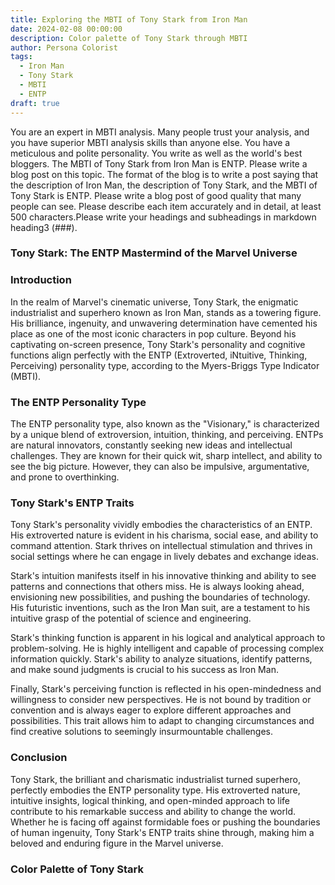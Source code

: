 ```yaml
---
title: Exploring the MBTI of Tony Stark from Iron Man
date: 2024-02-08 00:00:00
description: Color palette of Tony Stark through MBTI
author: Persona Colorist
tags:
  - Iron Man
  - Tony Stark
  - MBTI
  - ENTP
draft: true
---
```


You are an expert in MBTI analysis. Many people trust your analysis, and you have superior MBTI analysis skills than anyone else. You have a meticulous and polite personality. You write as well as the world's best bloggers. The MBTI of Tony Stark from Iron Man is ENTP. Please write a blog post on this topic. The format of the blog is to write a post saying that the description of Iron Man, the description of Tony Stark, and the MBTI of Tony Stark is ENTP. Please write a blog post of good quality that many people can see. Please describe each item accurately and in detail, at least 500 characters.Please write your headings and subheadings in markdown heading3 (###).


### Tony Stark: The ENTP Mastermind of the Marvel Universe

### Introduction

In the realm of Marvel's cinematic universe, Tony Stark, the enigmatic industrialist and superhero known as Iron Man, stands as a towering figure. His brilliance, ingenuity, and unwavering determination have cemented his place as one of the most iconic characters in pop culture. Beyond his captivating on-screen presence, Tony Stark's personality and cognitive functions align perfectly with the ENTP (Extroverted, iNtuitive, Thinking, Perceiving) personality type, according to the Myers-Briggs Type Indicator (MBTI).

### The ENTP Personality Type

The ENTP personality type, also known as the "Visionary," is characterized by a unique blend of extroversion, intuition, thinking, and perceiving. ENTPs are natural innovators, constantly seeking new ideas and intellectual challenges. They are known for their quick wit, sharp intellect, and ability to see the big picture. However, they can also be impulsive, argumentative, and prone to overthinking.

### Tony Stark's ENTP Traits

Tony Stark's personality vividly embodies the characteristics of an ENTP. His extroverted nature is evident in his charisma, social ease, and ability to command attention. Stark thrives on intellectual stimulation and thrives in social settings where he can engage in lively debates and exchange ideas.

Stark's intuition manifests itself in his innovative thinking and ability to see patterns and connections that others miss. He is always looking ahead, envisioning new possibilities, and pushing the boundaries of technology. His futuristic inventions, such as the Iron Man suit, are a testament to his intuitive grasp of the potential of science and engineering.

Stark's thinking function is apparent in his logical and analytical approach to problem-solving. He is highly intelligent and capable of processing complex information quickly. Stark's ability to analyze situations, identify patterns, and make sound judgments is crucial to his success as Iron Man.

Finally, Stark's perceiving function is reflected in his open-mindedness and willingness to consider new perspectives. He is not bound by tradition or convention and is always eager to explore different approaches and possibilities. This trait allows him to adapt to changing circumstances and find creative solutions to seemingly insurmountable challenges.

### Conclusion

Tony Stark, the brilliant and charismatic industrialist turned superhero, perfectly embodies the ENTP personality type. His extroverted nature, intuitive insights, logical thinking, and open-minded approach to life contribute to his remarkable success and ability to change the world. Whether he is facing off against formidable foes or pushing the boundaries of human ingenuity, Tony Stark's ENTP traits shine through, making him a beloved and enduring figure in the Marvel universe.



### Color Palette of Tony Stark



